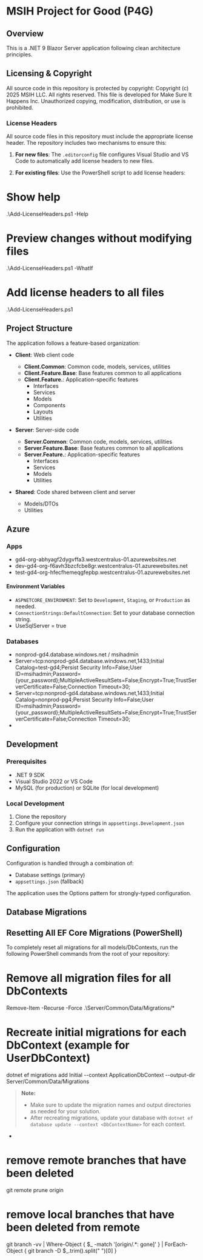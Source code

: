 # MSIH Project for Good (P4G)

## Overview
This is a .NET 9 Blazor Server application following clean architecture principles.

## Licensing & Copyright

All source code in this repository is protected by copyright:
Copyright (c) 2025 MSIH LLC. All rights reserved.
This file is developed for Make Sure It Happens Inc.
Unauthorized copying, modification, distribution, or use is prohibited.
### License Headers

All source code files in this repository must include the appropriate license header. The repository includes two mechanisms to ensure this:

1. **For new files**: The `.editorconfig` file configures Visual Studio and VS Code to automatically add license headers to new files.

2. **For existing files**: Use the PowerShell script to add license headers:
# Show help
.\Add-LicenseHeaders.ps1 -Help

# Preview changes without modifying files
.\Add-LicenseHeaders.ps1 -WhatIf

# Add license headers to all files
.\Add-LicenseHeaders.ps1
## Project Structure

The application follows a feature-based organization:

- **Client**: Web client code
  - **Client.Common**: Common code, models, services, utilities
  - **Client.Feature.Base**: Base features common to all applications
  - **Client.Feature.<FeatureName>**: Application-specific features
    - Interfaces
    - Services
    - Models
    - Components
    - Layouts
    - Utilities

- **Server**: Server-side code
  - **Server.Common**: Common code, models, services, utilities
  - **Server.Feature.Base**: Base features common to all applications
  - **Server.Feature.<FeatureName>**: Application-specific features
    - Interfaces
    - Services
    - Models
    - Utilities

- **Shared**: Code shared between client and server
  - Models/DTOs
  - Utilities


## Azure 

### Apps
- gd4-org-abhyagf2dygvffa3.westcentralus-01.azurewebsites.net
- dev-gd4-org-f6avh3bzcfcbe8gr.westcentralus-01.azurewebsites.net
- test-gd4-org-hfecfhemeqgfepbp.westcentralus-01.azurewebsites.net

#### Environment Variables
- `ASPNETCORE_ENVIRONMENT`: Set to `Development`, `Staging`, or `Production` as needed.
- `ConnectionStrings:DefaultConnection`: Set to your database connection string.
- UseSqlServer = true

### Databases
- nonprod-gd4.database.windows.net / msihadmin
- Server=tcp:nonprod-gd4.database.windows.net,1433;Initial Catalog=test-gd4;Persist Security Info=False;User ID=msihadmin;Password={your_password};MultipleActiveResultSets=False;Encrypt=True;TrustServerCertificate=False;Connection Timeout=30;
- Server=tcp:nonprod-gd4.database.windows.net,1433;Initial Catalog=nonprod-pg4;Persist Security Info=False;User ID=msihadmin;Password={your_password};MultipleActiveResultSets=False;Encrypt=True;TrustServerCertificate=False;Connection Timeout=30;
- 
## Development

### Prerequisites
- .NET 9 SDK
- Visual Studio 2022 or VS Code
- MySQL (for production) or SQLite (for local development)

### Local Development
1. Clone the repository
2. Configure your connection strings in `appsettings.Development.json`
3. Run the application with `dotnet run`

## Configuration
Configuration is handled through a combination of:
- Database settings (primary)
- `appsettings.json` (fallback)

The application uses the Options pattern for strongly-typed configuration.

## Database Migrations

## Resetting All EF Core Migrations (PowerShell)

To completely reset all migrations for all models/DbContexts, run the following PowerShell commands from the root of your repository:

# Remove all migration files for all DbContexts
Remove-Item -Recurse -Force .\Server/Common/Data/Migrations/*

# Recreate initial migrations for each DbContext (example for UserDbContext)

dotnet ef migrations add Initial --context ApplicationDbContext --output-dir Server/Common/Data/Migrations


> **Note:**
> - Make sure to update the migration names and output directories as needed for your solution.
> - After recreating migrations, update your database with `dotnet ef database update --context <DbContextName>` for each context.
  - 
# remove remote branches that have been deleted
git remote prune origin 

# remove local branches that have been deleted from remote

git branch -vv | Where-Object { $_ -match '\[origin/.*: gone\]' } | ForEach-Object { git branch -D $_.trim().split(" ")[0] }
